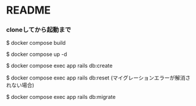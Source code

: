 # README

### cloneしてから起動まで

$ docker compose build

$ docker compose up -d

$ docker compose exec app rails db:create

$ docker compose exec app rails db:reset (マイグレーションエラーが解消されない場合)

$ docker compose exec app rails db:migrate
